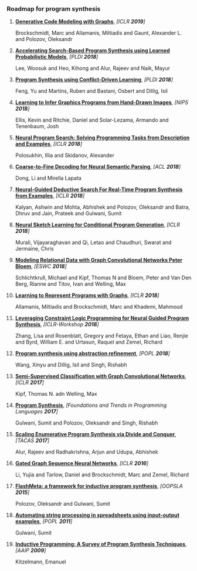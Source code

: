 ### Roadmap for program synthesis
1. __[Generative Code Modeling with Graphs](https://openreview.net/forum?id=Bke4KsA5FX)__, *[ICLR __2019__]*

	Brockschmidt, Marc and Allamanis, Miltiadis and Gaunt, Alexander L. and Polozov, Oleksandr

2. __[Accelerating Search-Based Program Synthesis using Learned Probabilistic Models](https://doi.org/10.1145/3296979.3192410)__, *[PLDI __2018__]*

	Lee, Woosuk and Heo, Kihong and Alur, Rajeev and Naik, Mayur

3. __[Program Synthesis using Conflict-Driven Learning](https://doi.org/10.1145/3296979.3192382)__, *[PLDI __2018__]*

	Feng, Yu and Martins, Ruben and Bastani, Osbert and Dillig, Isil

4. __[Learning to Infer Graphics Programs from Hand-Drawn Images](http://papers.nips.cc/paper/7845-learning-to-infer-graphics-programs-from-hand-drawn-images.pdf)__, *[NIPS __2018__]*

	Ellis, Kevin and Ritchie, Daniel and Solar-Lezama, Armando and Tenenbaum, Josh

5. __[Neural Program Search: Solving Programming Tasks from Description and Examples](http://arxiv.org/abs/1802.04335)__, *[ICLR __2018__]*

	Polosukhin, Illia and Skidanov, Alexander

6. __[Coarse-to-Fine Decoding for Neural Semantic Parsing](https://doi.org/10.18653/v1/P18-1068)__, *[ACL __2018__]*

	Dong, Li and Mirella Lapata

7. __[Neural-Guided Deductive Search For Real-Time Program Synthesis from Examples](https://openreview.net/forum?id=rywDjg-RW)__, *[ICLR __2018__]*

	Kalyan, Ashwin and Mohta, Abhishek and Polozov, Oleksandr and Batra, Dhruv and Jain, Prateek and Gulwani, Sumit

8. __[Neural Sketch Learning for Conditional Program Generation](https://openreview.net/forum?id=HkfXMz-Ab)__, *[ICLR __2018__]*

	Murali, Vijayaraghavan and Qi, Letao and Chaudhuri, Swarat and Jermaine, Chris

9. __[Modeling Relational Data with Graph Convolutional Networks Peter Bloem](https://arxiv.org/abs/1703.06103)__, *[ESWC __2018__]*

	Schlichtkrull, Michael and Kipf, Thomas N and Bloem, Peter and Van Den Berg, Rianne and Titov, Ivan and Welling, Max

10. __[Learning to Represent Programs with Graphs](https://openreview.net/forum?id=BJOFETxR-)__, *[ICLR __2018__]*

	Allamanis, Miltiadis and Brockschmidt, Marc and Khademi, Mahmoud

11. __[Leveraging Constraint Logic Programming for Neural Guided Program Synthesis](https://openreview.net/forum?id=HJIHtIJvz)__, *[ICLR-Workshop __2018__]*

	Zhang, Lisa and Rosenblatt, Gregory and Fetaya, Ethan and Liao, Renjie and Byrd, William E. and Urtasun, Raquel and Zemel, Richard

12. __[Program synthesis using abstraction refinement](https://doi.org/10.1145/3158151)__, *[POPL __2018__]*

	Wang, Xinyu and Dillig, Isil and Singh, Rishabh

13. __[Semi-Supervised Classification with Graph Convolutional Networks](https://arxiv.org/abs/1609.02907)__, *[ICLR __2017__]*

	Kipf, Thomas N. adn Welling, Max

14. __[Program Synthesis](https://www.nowpublishers.com/article/Details/PGL-010)__, *[Foundations and Trends in Programming Languages __2017__]*

	Gulwani, Sumit and Polozov, Oleksandr and Singh, Rishabh

15. __[Scaling Enumerative Program Synthesis via Divide and Conquer](https://doi.org/10.1007/978-3-662-54577-5_18)__, *[TACAS __2017__]*

	Alur, Rajeev and Radhakrishna, Arjun and Udupa, Abhishek

16. __[Gated Graph Sequence Neural Networks](https://arxiv.org/abs/1511.05493)__, *[ICLR __2016__]*

	Li, Yujia and Tarlow, Daniel and Brockschmidt, Marc and Zemel, Richard

17. __[FlashMeta: a framework for inductive program synthesis](https://doi.org/10.1145/2814270.2814310)__, *[OOPSLA __2015__]*

	Polozov, Oleksandr and Gulwani, Sumit

18. __[Automating string processing in spreadsheets using input-output examples](https://doi.org/10.1145/1926385.1926423)__, *[POPL __2011__]*

	Gulwani, Sumit

19. __[Inductive Programming: A Survey of Program Synthesis Techniques](https://doi.org/10.1007/978-3-642-11931-6_3)__, *[AAIP __2009__]*

	Kitzelmann, Emanuel

